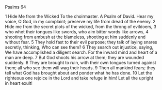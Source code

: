Psalms 64

1	Hide Me from the Wicked To the choirmaster. A Psalm of David. Hear my voice, O God, in my complaint; preserve my life from dread of the enemy.
2	Hide me from the secret plots of the wicked, from the throng of evildoers,
3	who whet their tongues like swords, who aim bitter words like arrows,
4	shooting from ambush at the blameless, shooting at him suddenly and without fear.
5	They hold fast to their evil purpose; they talk of laying snares secretly, thinking, Who can see them?
6	They search out injustice, saying, We have accomplished a diligent search. For the inward mind and heart of a man are deep.
7	But God shoots his arrow at them; they are wounded suddenly.
8	They are brought to ruin, with their own tongues turned against them; all who see them will wag their heads.
9	Then all mankind fears; they tell what God has brought about and ponder what he has done.
10	Let the righteous one rejoice in the Lord and take refuge in him! Let all the upright in heart exult!

